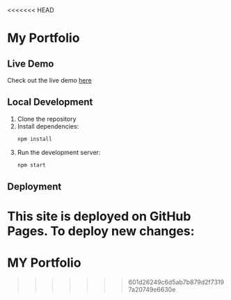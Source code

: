 <<<<<<< HEAD
# My Portfolio

## Live Demo
Check out the live demo [here](https://YOUR-USERNAME.github.io/REPOSITORY-NAME)

## Local Development
1. Clone the repository
2. Install dependencies:
   ```bash
   npm install
   ```
3. Run the development server:
   ```bash
   npm start
   ```

## Deployment
This site is deployed on GitHub Pages. To deploy new changes:
=======
# MY Portfolio
>>>>>>> 601d26249c6d5ab7b879d2f73197a20749e6630e

